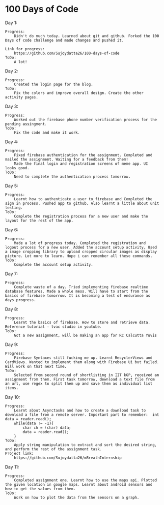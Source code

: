 # 100 Days of Code

Day 1:
	
	Progress:
		Didn't do much today. Learned about git and github. Forked the 100 Days of code challenge and made changes and pushed it.
	
	Link for progress:
		https://github.com/Sujoydatta26/100-days-of-code
	ToDo:
		A lot!
Day 2:

	Progress:
		Created the login page for the blog.
	ToDo:
		Fix the colors and improve overall design. Create the other activity pages.

Day 3:
	
	Progress:
		Worked out the firebase phone number verification process for the pending assingment.
	ToDo:
		Fix the code and make it work.
Day 4:
	
	Progress:
		Fixed firebase authentication for the assignment. Completed and mailed the assignment. Waiting for a feedback from them!
		Made the final login and registration screens of meme app. UI looks good.
	ToDo:
		Need to complete the authentication process tomorrow.

Day 5:

	Progress:
		Learnt how to authenticate a user to firebase and Completed the sign in process. Pushed app to github. Also learnt a little about unit testing.
	ToDo:
		Complete the registration process for a new user and make the layout for the rest of the app. 

Day 6:

	Progress:
		Made a lot of progress today. Completed the registration and logout process for a new user. Added the account setup activity. Used a image cropping library to upload cropped circular images as display picture. Lot more to learn. Hope i can remember all these commands.
	ToDo:
		Complete the account setup activity.

Day 7:
	
	Progress:
		Complete waste of a day. Tried implementing firebase realtime database features. Made a whole mess. Will have to start from the basics of firebase tomorrow. It is becoming a test of endurance as days progress.

Day 8:

	Progress:
		Learnt the basics of firebase. How to store and retrieve data. Reference tutorial - tvac studio in youtube.
	ToDo:
		Got a new assignment, will be making an app for Rc Calcutta Yuvis

Day 9:

	Progress:
		Firebase Syntaxes still fucking me up. Learnt RecyclerViews and CardViews. Wanted to implement them along with Firebase Ui but failed. Will work on that next time.
	ToDo:
		Selected from second round of shortlisting in IIT kGP, received an assignment from them. First task tomorrow, download a text file from an url, use regex to split them up and save them as individual list items.

Day 10:

	Progress:
		Learnt about Asynctasks and how to create a download task to download a file from a remote server. Important part to remember:	int data = reader.read();
		while(data != -1){
			char ch = (char) data;
			data = reader.read();
		}
	ToDo:
		Apply string manipulation to extract and sort the desired string, and perform the rest of the assignment task.
	Project link:
		https://github.com/Sujoydatta26/mBreathInternship
Day 11:

	Progress:
		Completed assignment one. Learnt how to use the maps api. Plotted the given location in google maps. Learnt about android sensors and how to get the values from them.
	ToDo:
		Work on how to plot the data from the sensors on a graph.